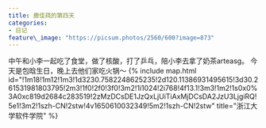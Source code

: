 ```yaml
---
title: 鹿佳莼的第四天
categories:
- 日记
feature\_image: "https://picsum.photos/2560/600?image=873"
---
```


中午和小李一起吃了食堂，做了核酸，打了乒乓，陪小李去拿了奶茶arteasg。
今天是包晗生日，晚上去他们家吃火锅～
{% include map.html id="!1m18!1m12!1m3!1d3230.7582248625235!2d120.11386931495615!3d30.261531981803795!2m3!1f0!2f0!3f0!3m2!1i1024!2i768!4f13.1!3m3!1m2!1s0x0%3A0xc819d2684c283519!2zMzDCsDE1JzQxLjUiTiAxMjDCsDA2JzU3LjgiRQ!5e1!3m2!1szh-CN!2stw!4v1650610032349!5m2!1szh-CN!2stw" title="浙江大学软件学院" %}
